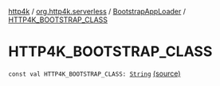 [http4k](../../index.md) / [org.http4k.serverless](../index.md) / [BootstrapAppLoader](index.md) / [HTTP4K_BOOTSTRAP_CLASS](./-h-t-t-p4-k_-b-o-o-t-s-t-r-a-p_-c-l-a-s-s.md)

# HTTP4K_BOOTSTRAP_CLASS

`const val HTTP4K_BOOTSTRAP_CLASS: `[`String`](https://kotlinlang.org/api/latest/jvm/stdlib/kotlin/-string/index.html) [(source)](https://github.com/http4k/http4k/blob/master/http4k-serverless-lambda/src/main/kotlin/org/http4k/serverless/BootstrapAppLoader.kt#L8)